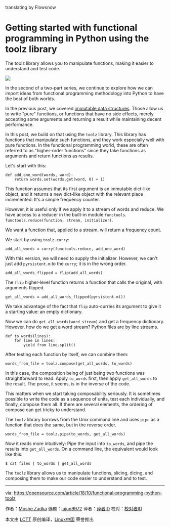 translating by Flowsnow

Getting started with functional programming in Python using the toolz library
======

The toolz library allows you to manipulate functions, making it easier to understand and test code.

![](https://opensource.com/sites/default/files/styles/image-full-size/public/lead-images/programming-code-keyboard-laptop-music-headphones.png?itok=EQZ2WKzy)

In the second of a two-part series, we continue to explore how we can import ideas from functional programming methodology into Python to have the best of both worlds.

In the previous post, we covered [immutable data structures][1]. Those allow us to write "pure" functions, or functions that have no side effects, merely accepting some arguments and returning a result while maintaining decent performance.

In this post, we build on that using the `toolz` library. This library has functions that manipulate such functions, and they work especially well with pure functions. In the functional programming world, these are often referred to as "higher-order functions" since they take functions as arguments and return functions as results.

Let's start with this:

```
def add_one_word(words, word):
    return words.set(words.get(word, 0) + 1)
```

This function assumes that its first argument is an immutable dict-like object, and it returns a new dict-like object with the relevant place incremented: It's a simple frequency counter.

However, it is useful only if we apply it to a stream of words and reduce. We have access to a reducer in the built-in module `functools`. `functools.reduce(function, stream, initializer)`.

We want a function that, applied to a stream, will return a frequency count.

We start by using `toolz.curry`:

```
add_all_words = curry(functools.reduce, add_one_word)
```

With this version, we will need to supply the initializer. However, we can't just add `pyrsistent.m` to the `curry`; it is in the wrong order.

```
add_all_words_flipped = flip(add_all_words)
```

The `flip` higher-level function returns a function that calls the original, with arguments flipped.

```
get_all_words = add_all_words_flipped(pyrsistent.m())
```

We take advantage of the fact that `flip` auto-curries its argument to give it a starting value: an empty dictionary.

Now we can do `get_all_words(word_stream)` and get a frequency dictionary. However, how do we get a word stream? Python files are by line streams.

```
def to_words(lines):
    for line in lines:
        yield from line.split()
```

After testing each function by itself, we can combine them:

```
words_from_file = toolz.compose(get_all_words, to_words)
```

In this case, the composition being of just being two functions was straightforward to read: Apply `to_words` first, then apply `get_all_words` to the result. The prose, it seems, is in the inverse of the code.

This matters when we start taking composability seriously. It is sometimes possible to write the code as a sequence of units, test each individually, and finally, compose them all. If there are several elements, the ordering of compose can get tricky to understand.

The `toolz` library borrows from the Unix command line and uses `pipe` as a function that does the same, but in the reverse order.

```
words_from_file = toolz.pipe(to_words, get_all_words)
```

Now it reads more intuitively: Pipe the input into `to_words`, and pipe the results into `get_all_words`. On a command line, the equivalent would look like this:

```
$ cat files | to_words | get_all_words
```

The `toolz` library allows us to manipulate functions, slicing, dicing, and composing them to make our code easier to understand and to test.

--------------------------------------------------------------------------------

via: https://opensource.com/article/18/10/functional-programming-python-toolz

作者：[Moshe Zadka][a]
选题：[lujun9972][b]
译者：[译者ID](https://github.com/译者ID)
校对：[校对者ID](https://github.com/校对者ID)

本文由 [LCTT](https://github.com/LCTT/TranslateProject) 原创编译，[Linux中国](https://linux.cn/) 荣誉推出

[a]: https://opensource.com/users/moshez
[b]: https://github.com/lujun9972
[1]: https://opensource.com/article/18/10/functional-programming-python-immutable-data-structures
